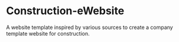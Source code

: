 # Construction-eWebsite
A website template inspired by various sources to create a company template website for construction.
